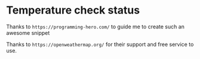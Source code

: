 # Temperature check status

Thanks to `https://programming-hero.com/` to guide me to create such an awesome snippet

Thanks to `https://openweathermap.org/` for their support  and free service to use.